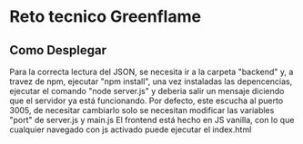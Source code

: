 
# Reto tecnico Greenflame


## Como Desplegar
Para la correcta lectura del JSON, se necesita ir a la carpeta "backend" y, a travez de npm, ejecutar "npm install", una vez instaladas las depencencias, ejecutar el comando "node server.js" y deberia salir un mensaje diciendo que el servidor ya está funcionando.
Por defecto, este escucha al puerto 3005, de necesitar cambiarlo solo se necesitan modificar las variables "port" de server.js y main.js
El frontend está hecho en JS vanilla, con lo que cualquier navegado con js activado puede ejecutar el index.html
